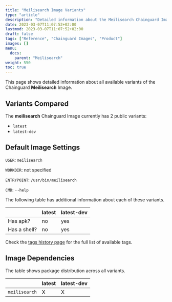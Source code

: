 ```yaml
---
title: "Meilisearch Image Variants"
type: "article"
description: "Detailed information about the Meilisearch Chainguard Image variants"
date: 2023-03-07T11:07:52+02:00
lastmod: 2023-03-07T11:07:52+02:00
draft: false
tags: ["Reference", "Chainguard Images", "Product"]
images: []
menu:
  docs:
    parent: "Meilisearch"
weight: 550
toc: true
---
```


This page shows detailed information about all available variants of the Chainguard **Meilisearch** Image.

## Variants Compared
The **meilisearch** Chainguard Image currently has 2 public variants: 

- `latest`
- `latest-dev`

## Default Image Settings
`USER`:		`meilisearch`

`WORKDIR`:	not specified

`ENTRYPOINT`:	`/usr/bin/meilisearch`

`CMD`:		`--help`

The following table has additional information about each of these variants.

|              | latest | latest-dev |
|--------------|--------|------------|
| Has apk?     | no     | yes        |
| Has a shell? | no     | yes        |

Check the [tags history page](/chainguard/chainguard-images/reference/meilisearch/tags_history/) for the full list of available tags.
## Image Dependencies
The table shows package distribution across all variants.

|               | latest | latest-dev |
|---------------|--------|------------|
| `meilisearch` | X      | X          |

